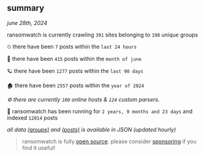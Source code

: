 
## summary
_june 28th, 2024_

ransomwatch is currently crawling `391` sites belonging to `198` unique groups

⏲ there have been `7` posts within the `last 24 hours`

🦈 there have been `415` posts within the `month of june`

🪐 there have been `1277` posts within the `last 90 days`

🏚 there have been `2557` posts within the `year of 2024`

_⚙️ there are currently `100` online hosts & `124` custom parsers._

🦕 ransomwatch has been running for `2 years, 9 months and 23 days` and indexed `12014` posts

_all data  [(groups)](http://ransomwhat.telemetry.ltd/groups) and [(posts)](http://ransomwhat.telemetry.ltd/posts) is available in JSON (updated hourly)_

> ransomwatch is fully [open source](https://github.com/joshhighet/ransomwatch#ransomwatch--). please consider [sponsoring](https://github.com/sponsors/joshhighet) if you find it useful!
